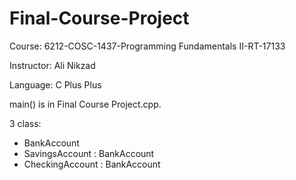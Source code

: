 # Final-Course-Project
Course: 6212-COSC-1437-Programming Fundamentals II-RT-17133

Instructor: Ali Nikzad

Language: C Plus Plus

main() is in Final Course Project.cpp.

3 class:
- BankAccount
- SavingsAccount : BankAccount
- CheckingAccount : BankAccount
